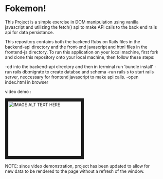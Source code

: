 # Fokemon!

  This Project is a simple exercise in DOM manipulation using vanilla javascript and utilizing the fetch() api to make API calls to the back end rails api for data persistance.

This repository contains both the backend Ruby on Rails files in the backend-api directory and the front-end javascript and html files in the frontend-js directory. To run this application on your local machine, first fork and clone this repository onto your local machine, then follow these steps:

-cd into the backend-api directory and then in terminal run 'bundle install'
-run rails db:migrate to create databse and schema
-run rails s to start rails server, neccessary for frontend javascript to make api calls.
-open index.html in browser

video demo :

<a href="http://www.youtube.com/watch?feature=player_embedded&v=JRXJ_az4on4&t=4s
" target="_blank"><img src='https://i.ytimg.com/vi/JRXJ_az4on4/hqdefault.jpg?sqp=-oaymwEZCNACELwBSFXyq4qpAwsIARUAAIhCGAFwAQ==&rs=AOn4CLBCNOBDEafpWaKX6UkI4Op_9v1ZtQ' 
alt="IMAGE ALT TEXT HERE" width="240" height="180" border="10" /></a>

NOTE: since video demonstration, project has been updated to allow for new data to be rendered to the page without a refresh of the window.
